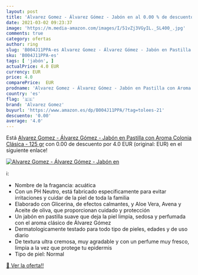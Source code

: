```yaml
---
layout: post
title: 'Alvarez Gomez - Álvarez Gómez - Jabón en al 0.00 % de descuento'
date: 2021-03-02 09:23:37
image: 'https://m.media-amazon.com/images/I/51vZj3VGyIL._SL400_.jpg'
comments: true
category: ofertas
author: ring
slug: 'B004J11PPA-es Alvarez Gomez - Álvarez Gómez - Jabón en Pastilla con...'
sku: 'B004J11PPA-es'
tags: [ 'jabón', ]
actualPrice: 4.0 EUR
currency: EUR
price: 4.0
comparePrice:  EUR
prodname: 'Alvarez Gomez - Álvarez Gómez - Jabón en Pastilla con Aroma Colonia Clásica - 125 gr'
country: 'es'
flag: '🇪🇸'
brand: 'Alvarez Gomez'
buyurl: 'https://www.amazon.es/dp/B004J11PPA/?tag=tolees-21'
descuento: '0.00'
average: '4.0'
---
```


Está [Alvarez Gomez - Álvarez Gómez - Jabón en Pastilla con Aroma Colonia Clásica - 125 gr](https://www.amazon.es/dp/B004J11PPA/?tag=tolees-21) con 0.00 de descuento por 4.0 EUR (original:  EUR) en el siguiente enlace!

[![Alvarez Gomez - Álvarez Gómez - Jabón en](https://m.media-amazon.com/images/I/51vZj3VGyIL._SL400_.jpg)](https://www.amazon.es/dp/B004J11PPA/?tag=tolees-21)

ℹ️:

- Nombre de la fragancia: acuática
- Con un PH Neutro, está fabricado específicamente para evitar irritaciones y cuidar de la piel de toda la familia
- Elaborado con Glicerina, de efectos calmantes, y Aloe Vera, Avena y Aceite de oliva, que proporcionan cuidado y protección
- Un jabón en pastilla suave que deja la piel limpia, sedosa y perfumada con el aroma clásico de Álvarez Gómez
- Dermatologicamente testado para todo tipo de pieles, edades y de uso diario
- De textura ultra cremosa, muy agradable y con un perfume muy fresco, limpia a la vez que protege tu epidermis
- Tipo de piel: Normal

[🛒 Ver la oferta!!](https://www.amazon.es/dp/B004J11PPA/?tag=tolees-21)
